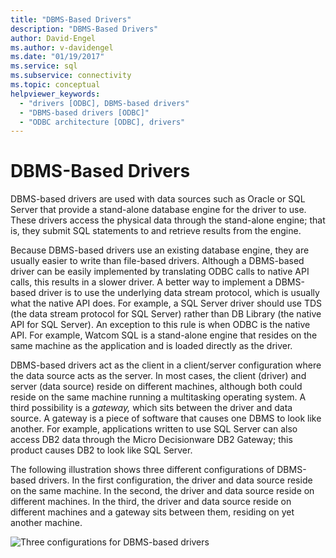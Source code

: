```yaml
---
title: "DBMS-Based Drivers"
description: "DBMS-Based Drivers"
author: David-Engel
ms.author: v-davidengel
ms.date: "01/19/2017"
ms.service: sql
ms.subservice: connectivity
ms.topic: conceptual
helpviewer_keywords:
  - "drivers [ODBC], DBMS-based drivers"
  - "DBMS-based drivers [ODBC]"
  - "ODBC architecture [ODBC], drivers"
---
```

# DBMS-Based Drivers
DBMS-based drivers are used with data sources such as Oracle or SQL Server that provide a stand-alone database engine for the driver to use. These drivers access the physical data through the stand-alone engine; that is, they submit SQL statements to and retrieve results from the engine.  
  
 Because DBMS-based drivers use an existing database engine, they are usually easier to write than file-based drivers. Although a DBMS-based driver can be easily implemented by translating ODBC calls to native API calls, this results in a slower driver. A better way to implement a DBMS-based driver is to use the underlying data stream protocol, which is usually what the native API does. For example, a SQL Server driver should use TDS (the data stream protocol for SQL Server) rather than DB Library (the native API for SQL Server). An exception to this rule is when ODBC is the native API. For example, Watcom SQL is a stand-alone engine that resides on the same machine as the application and is loaded directly as the driver.  
  
 DBMS-based drivers act as the client in a client/server configuration where the data source acts as the server. In most cases, the client (driver) and server (data source) reside on different machines, although both could reside on the same machine running a multitasking operating system. A third possibility is a *gateway,* which sits between the driver and data source. A gateway is a piece of software that causes one DBMS to look like another. For example, applications written to use SQL Server can also access DB2 data through the Micro Decisionware DB2 Gateway; this product causes DB2 to look like SQL Server.  
  
 The following illustration shows three different configurations of DBMS-based drivers. In the first configuration, the driver and data source reside on the same machine. In the second, the driver and data source reside on different machines. In the third, the driver and data source reside on different machines and a gateway sits between them, residing on yet another machine.  
  
 ![Three configurations for DBMS&#45;based drivers](../../odbc/reference/media/pr07.gif "pr07")

